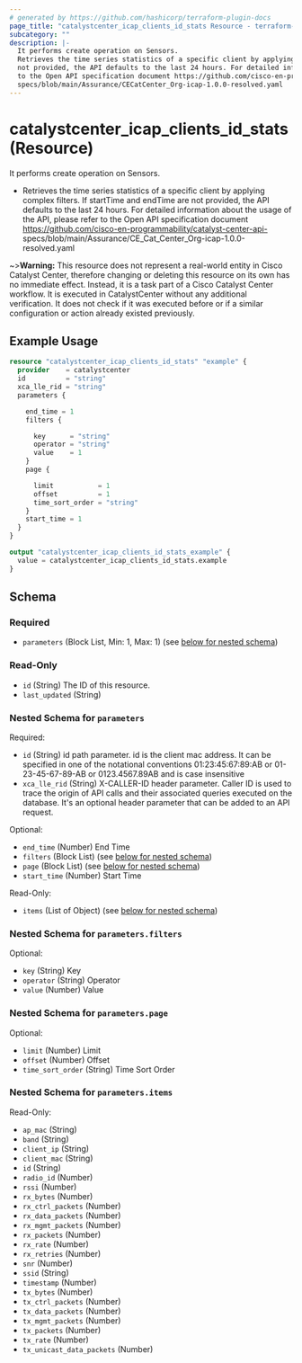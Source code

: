 ```yaml
---
# generated by https://github.com/hashicorp/terraform-plugin-docs
page_title: "catalystcenter_icap_clients_id_stats Resource - terraform-provider-catalystcenter"
subcategory: ""
description: |-
  It performs create operation on Sensors.
  Retrieves the time series statistics of a specific client by applying complex filters. If startTime and endTime are
  not provided, the API defaults to the last 24 hours. For detailed information about the usage of the API, please refer
  to the Open API specification document https://github.com/cisco-en-programmability/catalyst-center-api-
  specs/blob/main/Assurance/CECatCenter_Org-icap-1.0.0-resolved.yaml
---
```


# catalystcenter_icap_clients_id_stats (Resource)

It performs create operation on Sensors.

- Retrieves the time series statistics of a specific client by applying complex filters. If startTime and endTime are
not provided, the API defaults to the last 24 hours. For detailed information about the usage of the API, please refer
to the Open API specification document https://github.com/cisco-en-programmability/catalyst-center-api-
specs/blob/main/Assurance/CE_Cat_Center_Org-icap-1.0.0-resolved.yaml

~>**Warning:**
This resource does not represent a real-world entity in Cisco Catalyst Center, therefore changing or deleting this resource on its own has no immediate effect.
Instead, it is a task part of a Cisco Catalyst Center workflow. It is executed in CatalystCenter without any additional verification. It does not check if it was executed before or if a similar configuration or action already existed previously.

## Example Usage

```terraform
resource "catalystcenter_icap_clients_id_stats" "example" {
  provider    = catalystcenter
  id          = "string"
  xca_lle_rid = "string"
  parameters {

    end_time = 1
    filters {

      key      = "string"
      operator = "string"
      value    = 1
    }
    page {

      limit           = 1
      offset          = 1
      time_sort_order = "string"
    }
    start_time = 1
  }
}

output "catalystcenter_icap_clients_id_stats_example" {
  value = catalystcenter_icap_clients_id_stats.example
}
```

<!-- schema generated by tfplugindocs -->
## Schema

### Required

- `parameters` (Block List, Min: 1, Max: 1) (see [below for nested schema](#nestedblock--parameters))

### Read-Only

- `id` (String) The ID of this resource.
- `last_updated` (String)

<a id="nestedblock--parameters"></a>
### Nested Schema for `parameters`

Required:

- `id` (String) id path parameter. id is the client mac address. It can be specified in one of the notational conventions 01:23:45:67:89:AB or 01-23-45-67-89-AB or 0123.4567.89AB and is case insensitive
- `xca_lle_rid` (String) X-CALLER-ID header parameter. Caller ID is used to trace the origin of API calls and their associated queries executed on the database. It's an optional header parameter that can be added to an API request.

Optional:

- `end_time` (Number) End Time
- `filters` (Block List) (see [below for nested schema](#nestedblock--parameters--filters))
- `page` (Block List) (see [below for nested schema](#nestedblock--parameters--page))
- `start_time` (Number) Start Time

Read-Only:

- `items` (List of Object) (see [below for nested schema](#nestedatt--parameters--items))

<a id="nestedblock--parameters--filters"></a>
### Nested Schema for `parameters.filters`

Optional:

- `key` (String) Key
- `operator` (String) Operator
- `value` (Number) Value


<a id="nestedblock--parameters--page"></a>
### Nested Schema for `parameters.page`

Optional:

- `limit` (Number) Limit
- `offset` (Number) Offset
- `time_sort_order` (String) Time Sort Order


<a id="nestedatt--parameters--items"></a>
### Nested Schema for `parameters.items`

Read-Only:

- `ap_mac` (String)
- `band` (String)
- `client_ip` (String)
- `client_mac` (String)
- `id` (String)
- `radio_id` (Number)
- `rssi` (Number)
- `rx_bytes` (Number)
- `rx_ctrl_packets` (Number)
- `rx_data_packets` (Number)
- `rx_mgmt_packets` (Number)
- `rx_packets` (Number)
- `rx_rate` (Number)
- `rx_retries` (Number)
- `snr` (Number)
- `ssid` (String)
- `timestamp` (Number)
- `tx_bytes` (Number)
- `tx_ctrl_packets` (Number)
- `tx_data_packets` (Number)
- `tx_mgmt_packets` (Number)
- `tx_packets` (Number)
- `tx_rate` (Number)
- `tx_unicast_data_packets` (Number)
